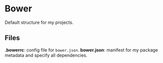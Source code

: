 # Bower

Default structure for my projects.

## Files

**.bowerrc**: config file for `bower.json`.
**bower.json**: manifest for my package metadata and specify all dependencies.